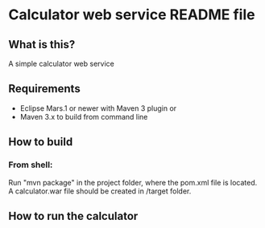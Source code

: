 # Calculator web service README file

## What is this?
A simple calculator web service 

## Requirements
- Eclipse Mars.1 or newer with Maven 3 plugin
or
- Maven 3.x to build from command line

## How to build
### From shell:
Run "mvn package" in the project folder, where the pom.xml file is located. A calculator.war file should be created in /target folder.

## How to run the calculator

